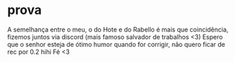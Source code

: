 # prova
A semelhança entre o meu, o do Hote e do Rabello é mais que coincidência, fizemos juntos via discord (mais famoso salvador de trabalhos <3)
Espero que o senhor esteja de ótimo humor quando for corrigir, não quero ficar de rec por 0.2 hihi 
Fé <3 
